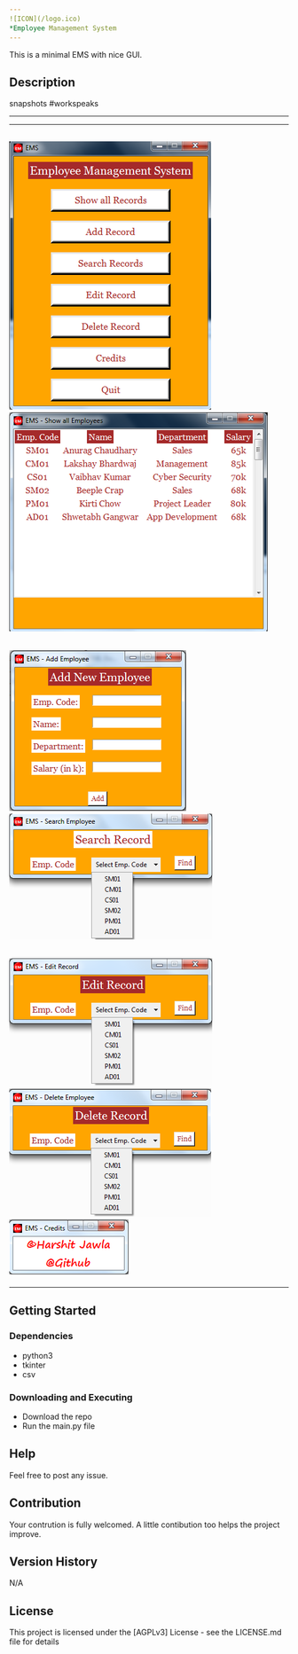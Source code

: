```yaml
---
![ICON](/logo.ico)
*Employee Management System
---
```


This is a minimal EMS with nice GUI.

## Description

snapshots #workspeaks

-------------------------------------------------------
---
![main.py](/snapshots/main.png)
![showall.py](/snapshots/showall.png)
---
![addrecord.py](/snapshots/addrecord.png)
![searchrec.py](/snapshots/searchrec.png)
---
![edit.py](/snapshots/edit.png)
![delete.py](/snapshots/delete.png)
![credits.py](/snapshots/credits.png)
---
---

## Getting Started

### Dependencies

* python3
* tkinter
* csv

### Downloading and Executing
* Download the repo
* Run the main.py file

## Help

Feel free to post any issue.

## Contribution

Your contrution is fully welcomed. A little contibution too helps the project improve.


## Version History

N/A

## License

This project is licensed under the [AGPLv3] License - see the LICENSE.md file for details
